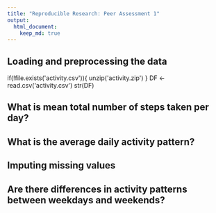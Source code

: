 ```yaml
---
title: "Reproducible Research: Peer Assessment 1"
output: 
  html_document:
    keep_md: true
---
```



## Loading and preprocessing the data

if(!file.exists('activity.csv')){
  unzip('activity.zip')
}
DF <- read.csv('activity.csv')
str(DF)

## What is mean total number of steps taken per day?



## What is the average daily activity pattern?



## Imputing missing values



## Are there differences in activity patterns between weekdays and weekends?
